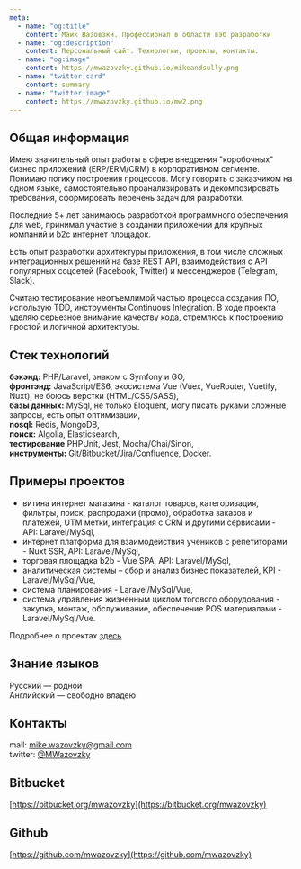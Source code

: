 ```yaml
---
meta:
  - name: "og:title"
    content: Майк Вазовзки. Профессионал в области вэб разработки
  - name: "og:description"
    content: Персональный сайт. Технологии, проекты, контакты.
  - name: "og:image"
    content: https://mwazovzky.github.io/mikeandsully.png
  - name: "twitter:card"
    content: summary
  - name: "twitter:image"
    content: https://mwazovzky.github.io/mw2.png
---
```


## Общая информация

Имею значительный опыт работы в сфере внедрения "коробочных" бизнес приложений (ERP/ERM/CRM) в
корпоративном сегменте. Понимаю логику построения процессов. Могу говорить с заказчиком на одном языке, самостоятельно проанализировать и декомпозировать требования, сформировать перечень задач для разработки.

Последние 5+ лет занимаюсь разработкой программного обеспечения для web, принимал участие в создании приложений для крупных компаний и b2c интернет площадок.

Есть опыт разработки архитектуры приложения, в том числе сложных интеграционных решений на базе REST API, взаимодействия с API популярных соцсетей (Facebook, Twitter) и мессенджеров (Telegram, Slack).

Считаю тестирование неотъемлимой частью процесса создания ПО, использую TDD, инструменты Continuous Integration. В ходе проекта уделяю серьезное внимание качеству кода, cтремлюсь к построению простой и логичной архитектуры.

## Cтек технологий

**бэкэнд:** PHP/Laravel, знаком с Symfony и GO,  
**фронтэнд:** JavaScript/ES6, экосистема Vue (Vuex, VueRouter, Vuetify, Nuxt), не боюсь верстки (HTML/CSS/SASS),  
**базы данных:** MySql, не только Eloquent, могу писать руками сложные запросы, есть опыт оптимизации,  
**nosql:** Redis, MongoDB,  
**поиск:** Algolia, Elasticsearch,  
**тестирование** PHPUnit, Jest, Mocha/Chai/Sinon,  
**инструменты:** Git/Bitbucket/Jira/Confluence, Docker.

## Примеры проектов

- витина интернет магазина - каталог товаров, категоризация, фильтры, поиск, распродажи (промо), обработка заказов и платежей, UTM метки, интеграция с CRM и другими сервисами - API: Laravel/MySql,
- интернет платформа для взаимодействия учеников с репетиторами - Nuxt SSR, API: Laravel/MySql,
- торговая площадка b2b - Vue SPA, API: Laravel/MySql,
- аналитическая системы – сбор и анализ бизнес показателей, KPI - Laravel/MySql/Vue,
- система планирования - Laravel/MySql/Vue,
- система управления жизненным циклом тогового оборудования - закупка, монтаж, обслуживание, обеспечение POS материалами - Laravel/MySql/Vue.

Подробнее о проектах [здесь](/projects.md)

## Знание языков

Русский — родной  
Английский — свободно владею

## Контакты

mail: mike.wazovzky@gmail.com  
twitter: [@MWazovzky](https://twitter.com/MWazovzky)

## Bitbucket

[https://bitbucket.org/mwazovzky](https://bitbucket.org/mwazovzky)

## Github

[https://github.com/mwazovzky](https://github.com/mwazovzky)
